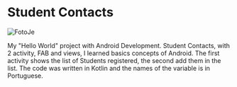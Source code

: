 # Student Contacts

![FotoJe](https://user-images.githubusercontent.com/39228080/186454036-68eddc79-8d99-408a-b58c-a52032cb3197.png)

My "Hello World" project with Android Development. Student Contacts, with 2 activity, FAB and views, I learned basics concepts of Android. The first activity shows the list of Students registered, the second add them in the list. The code was written in Kotlin and the names of the variable is in Portuguese.

